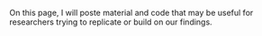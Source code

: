 On this page, I will poste material and code that may be useful for researchers trying to replicate or build on our findings.
